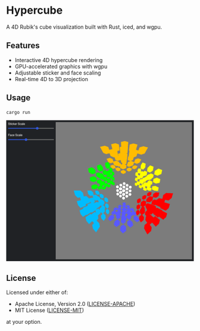 # Hypercube

A 4D Rubik's cube visualization built with Rust, iced, and wgpu.

## Features

- Interactive 4D hypercube rendering
- GPU-accelerated graphics with wgpu
- Adjustable sticker and face scaling
- Real-time 4D to 3D projection

## Usage

```bash
cargo run
```

![Screenshot](screenshot.png)

## License

Licensed under either of:
- Apache License, Version 2.0 ([LICENSE-APACHE](LICENSE-APACHE))
- MIT License ([LICENSE-MIT](LICENSE-MIT))

at your option.
